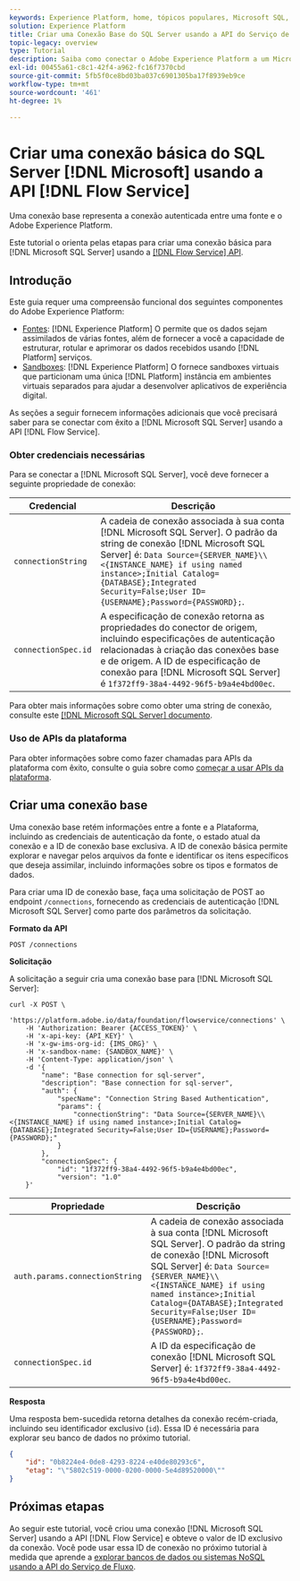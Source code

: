 ```yaml
---
keywords: Experience Platform, home, tópicos populares, Microsoft SQL, microsoft sql, sql server, SQL server
solution: Experience Platform
title: Criar uma Conexão Base do SQL Server usando a API do Serviço de Fluxo
topic-legacy: overview
type: Tutorial
description: Saiba como conectar o Adobe Experience Platform a um Microsoft SQL Server usando a API do Serviço de Fluxo.
exl-id: 00455a61-c8c1-42f4-a962-fc16f7370cbd
source-git-commit: 5fb5f0ce8bd03ba037c6901305ba17f8939eb9ce
workflow-type: tm+mt
source-wordcount: '461'
ht-degree: 1%

---
```


# Criar uma conexão básica do SQL Server [!DNL Microsoft] usando a API [!DNL Flow Service]

Uma conexão base representa a conexão autenticada entre uma fonte e o Adobe Experience Platform.

Este tutorial o orienta pelas etapas para criar uma conexão básica para [!DNL Microsoft SQL Server] usando a [[!DNL Flow Service] API](https://www.adobe.io/apis/experienceplatform/home/api-reference.html#!acpdr/swagger-specs/flow-service.yaml).

## Introdução

Este guia requer uma compreensão funcional dos seguintes componentes do Adobe Experience Platform:

* [Fontes](../../../../home.md):  [!DNL Experience Platform] O permite que os dados sejam assimilados de várias fontes, além de fornecer a você a capacidade de estruturar, rotular e aprimorar os dados recebidos usando  [!DNL Platform] serviços.
* [Sandboxes](../../../../../sandboxes/home.md):  [!DNL Experience Platform] O fornece sandboxes virtuais que particionam uma única  [!DNL Platform] instância em ambientes virtuais separados para ajudar a desenvolver aplicativos de experiência digital.

As seções a seguir fornecem informações adicionais que você precisará saber para se conectar com êxito a [!DNL Microsoft SQL Server] usando a API [!DNL Flow Service].

### Obter credenciais necessárias

Para se conectar a [!DNL Microsoft SQL Server], você deve fornecer a seguinte propriedade de conexão:

| Credencial | Descrição |
| ---------- | ----------- |
| `connectionString` | A cadeia de conexão associada à sua conta [!DNL Microsoft SQL Server]. O padrão da string de conexão [!DNL Microsoft SQL Server] é: `Data Source={SERVER_NAME}\\<{INSTANCE_NAME} if using named instance>;Initial Catalog={DATABASE};Integrated Security=False;User ID={USERNAME};Password={PASSWORD};`. |
| `connectionSpec.id` | A especificação de conexão retorna as propriedades do conector de origem, incluindo especificações de autenticação relacionadas à criação das conexões base e de origem. A ID de especificação de conexão para [!DNL Microsoft SQL Server] é `1f372ff9-38a4-4492-96f5-b9a4e4bd00ec`. |

Para obter mais informações sobre como obter uma string de conexão, consulte este [[!DNL Microsoft SQL Server] documento](https://docs.microsoft.com/en-us/dotnet/framework/data/adonet/sql/authentication-in-sql-server).

### Uso de APIs da plataforma

Para obter informações sobre como fazer chamadas para APIs da plataforma com êxito, consulte o guia sobre como [começar a usar APIs da plataforma](../../../../../landing/api-guide.md).

## Criar uma conexão base

Uma conexão base retém informações entre a fonte e a Plataforma, incluindo as credenciais de autenticação da fonte, o estado atual da conexão e a ID de conexão base exclusiva. A ID de conexão básica permite explorar e navegar pelos arquivos da fonte e identificar os itens específicos que deseja assimilar, incluindo informações sobre os tipos e formatos de dados.

Para criar uma ID de conexão base, faça uma solicitação de POST ao endpoint `/connections`, fornecendo as credenciais de autenticação [!DNL Microsoft SQL Server] como parte dos parâmetros da solicitação.

**Formato da API**

```https
POST /connections
```

**Solicitação**

A solicitação a seguir cria uma conexão base para [!DNL Microsoft SQL Server]:

```shell
curl -X POST \
    'https://platform.adobe.io/data/foundation/flowservice/connections' \
    -H 'Authorization: Bearer {ACCESS_TOKEN}' \
    -H 'x-api-key: {API_KEY}' \
    -H 'x-gw-ims-org-id: {IMS_ORG}' \
    -H 'x-sandbox-name: {SANDBOX_NAME}' \
    -H 'Content-Type: application/json' \
    -d '{
        "name": "Base connection for sql-server",
        "description": "Base connection for sql-server",
        "auth": {
            "specName": "Connection String Based Authentication",
            "params": {
                "connectionString": "Data Source={SERVER_NAME}\\<{INSTANCE_NAME} if using named instance>;Initial Catalog={DATABASE};Integrated Security=False;User ID={USERNAME};Password={PASSWORD};"
            }
        },
        "connectionSpec": {
            "id": "1f372ff9-38a4-4492-96f5-b9a4e4bd00ec",
            "version": "1.0"
    }'
```

| Propriedade | Descrição |
| --------- | ----------- |
| `auth.params.connectionString` | A cadeia de conexão associada à sua conta [!DNL Microsoft SQL Server]. O padrão da string de conexão [!DNL Microsoft SQL Server] é: `Data Source={SERVER_NAME}\\<{INSTANCE_NAME} if using named instance>;Initial Catalog={DATABASE};Integrated Security=False;User ID={USERNAME};Password={PASSWORD};`. |
| `connectionSpec.id` | A ID da especificação de conexão [!DNL Microsoft SQL Server] é: `1f372ff9-38a4-4492-96f5-b9a4e4bd00ec`. |

**Resposta**

Uma resposta bem-sucedida retorna detalhes da conexão recém-criada, incluindo seu identificador exclusivo (`id`). Essa ID é necessária para explorar seu banco de dados no próximo tutorial.

```json
{
    "id": "0b8224e4-0de8-4293-8224-e40de80293c6",
    "etag": "\"5802c519-0000-0200-0000-5e4d89520000\""
}
```

## Próximas etapas

Ao seguir este tutorial, você criou uma conexão [!DNL Microsoft SQL Server] usando a API [!DNL Flow Service] e obteve o valor de ID exclusivo da conexão. Você pode usar essa ID de conexão no próximo tutorial à medida que aprende a [explorar bancos de dados ou sistemas NoSQL usando a API do Serviço de Fluxo](../../explore/database-nosql.md).

